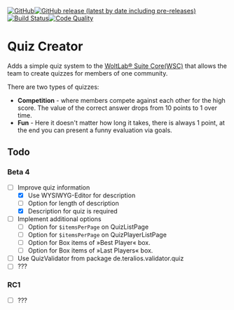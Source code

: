 [![GitHub](https://img.shields.io/github/license/Teralios/quizCreator?style=flat-square)](https://www.gnu.org/licenses/gpl-3.0.txt)[![GitHub release (latest by date including pre-releases)](https://img.shields.io/github/v/release/teralios/quizCreator?include_prereleases&style=flat-square)](https://github.com/Teralios/quizCreator/releases)[![Build Status](https://img.shields.io/travis/Teralios/quizCreator.svg?style=flat-square)](https://travis-ci.org/Teralios/quizCreator)[![Code Quality](https://img.shields.io/scrutinizer/g/Teralios/quizCreator.svg?style=flat-square)](https://scrutinizer-ci.com/g/Teralios/quizCreator/)
# Quiz Creator
Adds a simple quiz system to the [WoltLab® Suite Core(WSC)](https://www.woltlab.com/features/) that allows the team to create quizzes for members of one community.

There are two types of quizzes:
  * __Competition__ - where members compete against each other for the high score. The value of the correct answer drops from 10 points to 1 over time.
  * __Fun__ - Here it doesn't matter how long it takes, there is always 1 point, at the end you can present a funny evaluation via goals.

## Todo
### Beta 4
  - [ ] Improve quiz information
    - [x] Use WYSIWYG-Editor for description
    - [ ] Option for length of description
    - [x] Description for quiz is required
  - [ ] Implement additional options
    - [ ] Option for `$itemsPerPage` on QuizListPage
    - [ ] Option for `$itemsPerPage` on QuizPlayerListPage
    - [ ] Option for Box items of »Best Player« box.
    - [ ] Option for Box items of »Last Players« box.
  - [ ] Use QuizValidator from package de.teralios.validator.quiz
  - [ ] ???
 
### RC1
  - [ ] ???
